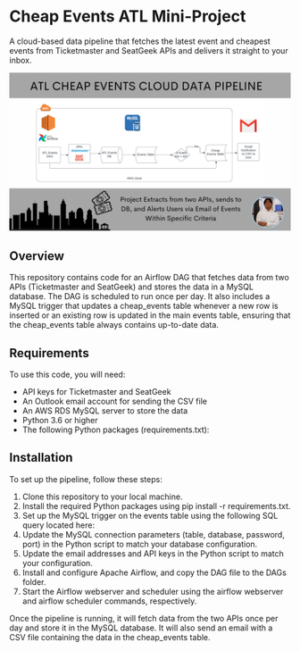 <html>
<head>
</head>
<body>
	<h1>Cheap Events ATL Mini-Project</h1>
	<p>A cloud-based data pipeline that fetches the latest event and cheapest events from Ticketmaster and SeatGeek APIs and delivers it straight to your inbox.</p>
	<img src="https://github.com/dsilverio123/Cheap-Events-ATL/blob/main/Data%20Pipeline%20ATL.png?raw=true" alt="Data Pipeline ATL">
	<h2>Overview</h2>
	<p>This repository contains code for an Airflow DAG that fetches data from two APIs (Ticketmaster and SeatGeek) and stores the data in a MySQL database. The DAG is scheduled to run once per day. It also includes a MySQL trigger that updates a cheap_events table whenever a new row is inserted or an existing row is updated in the main events table, ensuring that the cheap_events table always contains up-to-date data.</p>
	<h2>Requirements</h2>
	<p>To use this code, you will need:</p>
	<ul>
		<li>API keys for Ticketmaster and SeatGeek</li>
		<li>An Outlook email account for sending the CSV file</li>
		<li>An AWS RDS MySQL server to store the data</li>
		<li>Python 3.6 or higher</li>
		<li>The following Python packages (requirements.txt):</li>
	</ul>
	<h2>Installation</h2>
	<p>To set up the pipeline, follow these steps:</p>
	<ol>
		<li>Clone this repository to your local machine.</li>
		<li>Install the required Python packages using pip install -r requirements.txt.</li>
		<li>Set up the MySQL trigger on the events table using the following SQL query located here: </li>
		<li>Update the MySQL connection parameters (table, database, password, port) in the Python script to match your database configuration.</li>
		<li>Update the email addresses and API keys in the Python script to match your configuration.</li>
		<li>Install and configure Apache Airflow, and copy the DAG file to the DAGs folder.</li>
		<li>Start the Airflow webserver and scheduler using the airflow webserver and airflow scheduler commands, respectively.</li>
	</ol>
	<p>Once the pipeline is running, it will fetch data from the two APIs once per day and store it in the MySQL database. It will also send an email with a CSV file containing the data in the cheap_events table.</p>
</body>
</html>



